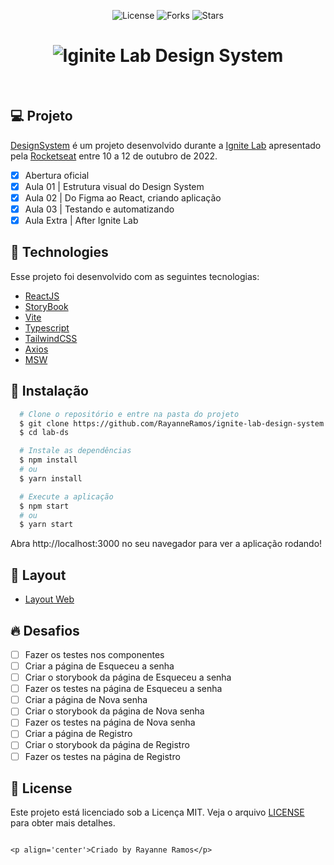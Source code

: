 <p  align='center'>
  <img src='https://img.shields.io/badge/license-MIT-%23835afd' alt='License' />
  <img src='https://img.shields.io/badge/forks-MIT-%23835afd' alt='Forks' />
  <img src='https://img.shields.io/badge/stars-MIT-%23835afd' alt='Stars' />
</p>

<h1 align='center'>
  <img src='https://user-images.githubusercontent.com/43352880/195912327-da286092-2192-4f50-ad97-3039cd6fd99c.png' alt='Iginite Lab Design System' />
</h1>

<br>

## 💻 Projeto
[DesignSystem](https://rayanneramos.github.io/ignite-lab-design-system/?path=/story/components-button--default) é um projeto desenvolvido durante a [Ignite Lab](https://lp.rocketseat.com.br/inscricao/ignite-lab) apresentado pela [Rocketseat](https://www.rocketseat.com.br/) entre 10 a 12 de outubro de 2022.

  - [x] Abertura oficial
  - [x] Aula 01 | Estrutura visual do Design System
  - [x] Aula 02 | Do Figma ao React, criando aplicação
  - [x] Aula 03 | Testando e automatizando
  - [x] Aula Extra | After Ignite Lab

## 🧪 Technologies

Esse projeto foi desenvolvido com as seguintes tecnologias:

  - [ReactJS](https://reactjs.org/)
  - [StoryBook](https://storybook.js.org/)
  - [Vite](https://vitejs.dev/)
  - [Typescript](https://www.typescriptlang.org/)
  - [TailwindCSS](https://tailwindcss.com/)
  - [Axios](https://axios-http.com/ptbr/docs/intro)
  - [MSW](https://github.com/itaditya/msw-storybook-addon)

## 🚀 Instalação

```bash
  # Clone o repositório e entre na pasta do projeto
  $ git clone https://github.com/RayanneRamos/ignite-lab-design-system.git
  $ cd lab-ds

  # Instale as dependências
  $ npm install
  # ou
  $ yarn install

  # Execute a aplicação
  $ npm start
  # ou 
  $ yarn start
```
  Abra http://localhost:3000 no seu navegador para ver a aplicação rodando!

## 🔖 Layout

  - [Layout Web](https://www.figma.com/file/iuKHBFJxkNAonSCw4DQNWZ/Ignite-Lab-Design-System?node-id=0%3A1)

## 🔥 Desafios

 - [ ] Fazer os testes nos componentes
 - [ ] Criar a página de Esqueceu a senha 
 - [ ] Criar o storybook da página de Esqueceu a senha
 - [ ] Fazer os testes na página de Esqueceu a senha
 - [ ] Criar a página de Nova senha
 - [ ] Criar o storybook da página de Nova senha
 - [ ] Fazer os testes na página de Nova senha
 - [ ] Criar a página de Registro
 - [ ] Criar o storybook da página de Registro
 - [ ] Fazer os testes na página de Registro

## 📝 License

Este projeto está licenciado sob a Licença MIT. Veja o arquivo [LICENSE](LICENSE) para obter mais detalhes.

```

<p align='center'>Criado by Rayanne Ramos</p>